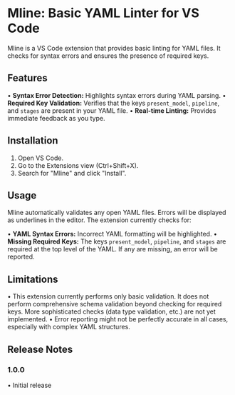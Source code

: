 # Mline: Basic YAML Linter for VS Code

Mline is a VS Code extension that provides basic linting for YAML files. It checks for syntax errors and ensures the presence of required keys.

## Features

• **Syntax Error Detection:** Highlights syntax errors during YAML parsing.
• **Required Key Validation:** Verifies that the keys `present_model`, `pipeline`, and `stages` are present in your YAML file.
• **Real-time Linting:**  Provides immediate feedback as you type.


## Installation

1. Open VS Code.
2. Go to the Extensions view (Ctrl+Shift+X).
3. Search for "Mline" and click "Install".

## Usage

Mline automatically validates any open YAML files.  Errors will be displayed as underlines in the editor.  The extension currently checks for:

• **YAML Syntax Errors:**  Incorrect YAML formatting will be highlighted.
• **Missing Required Keys:**  The keys `present_model`, `pipeline`, and `stages` are required at the top level of the YAML.  If any are missing, an error will be reported.


## Limitations

• This extension currently performs only basic validation.  It does not perform comprehensive schema validation beyond checking for required keys.  More sophisticated checks (data type validation, etc.) are not yet implemented.
• Error reporting might not be perfectly accurate in all cases, especially with complex YAML structures.


## Release Notes

### 1.0.0
• Initial release
